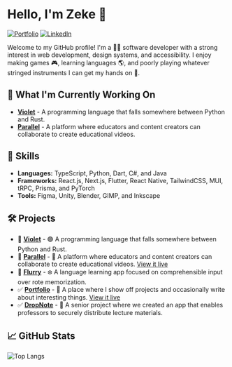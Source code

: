 # Hello, I'm Zeke 👋

[![Portfolio](https://img.shields.io/badge/Portfolio-zyrrus.dev-E9755B)](https://zyrrus.dev/)
[![LinkedIn](https://img.shields.io/badge/LinkedIn-@Zyrrus-blue)](https://www.linkedin.com/in/zyrrus/)

Welcome to my GitHub profile! I'm a 👨‍💻 software developer with a strong interest in web development, design systems, and accessibility. I enjoy making games 🎮, learning languages 🌎, and poorly playing whatever stringed instruments I can get my hands on 🎻.

## 🌱 What I'm Currently Working On

- [**Violet**](https://github.com/zyrrus/violet) - A programming language that falls somewhere between Python and Rust.
- [**Parallel**](https://parallel.zyrrus.dev) - A platform where educators and content creators can collaborate to create educational videos.

## 💼 Skills

- **Languages:** TypeScript, Python, Dart, C#, and Java
- **Frameworks:** React.js, Next.js, Flutter, React Native, TailwindCSS, MUI, tRPC, Prisma, and PyTorch
- **Tools:** Figma, Unity, Blender, GIMP, and Inkscape

## 🛠️ Projects

- 🚧 [**Violet**](https://github.com/zyrrus/violet) - 🟣 A programming language that falls somewhere between Python and Rust.
- 🚧 [**Parallel**](https://github.com/zyrrus/parallel) - 🟰 A platform where educators and content creators can collaborate to create educational videos. [View it live](https://parallel.zyrrus.dev)
- 🚧 [**Flurry**](https://github.com/learnflurry) - ❄️ A language learning app focused on comprehensible input over rote memorization.
- ✅ [**Portfolio**](https://github.com/zyrrus/zyrrus-website) - 🌊 A place where I show off projects and occasionally write about interesting things. [View it live](https://zyrrus.dev)
- ✅ [**DropNote**](https://github.com/zyrrus/dropnote) - 📓 A senior project where we created an app that enables professors to securely distribute lecture materials.

## 📈 GitHub Stats

![Top Langs](https://github-readme-stats.vercel.app/api/top-langs/?username=zyrrus&layout=donut-vertical&theme=apprentice&hide_border=true&hide=hlsl,shaderlab,cmake,c%2B%2B&exclude_repo=tizen-clock,crustacean-crucible)
